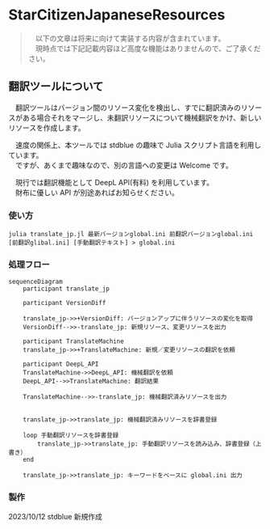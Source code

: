 # StarCitizenJapaneseResources

>　以下の文章は将来に向けて実装する内容が含まれています。  
>　現時点では下記記載内容ほど高度な機能はありませんので、ご了承ください。

## 翻訳ツールについて

　翻訳ツールはバージョン間のリソース変化を検出し、すでに翻訳済みのリソースがある場合それをマージし、未翻訳リソースについて機械翻訳をかけ、新しいリソースを作成します。

　速度の関係上、本ツールでは stdblue の趣味で Julia スクリプト言語を利用しています。  
　ですが、あくまで趣味なので、別の言語への変更は Welcome です。  

　現行では翻訳機能として DeepL API(有料) を利用しています。  
　財布に優しい API が別途あればお知らせください。  

### 使い方

```[Julia]
julia translate_jp.jl 最新バージョンglobal.ini 前翻訳バージョンglobal.ini [前翻訳glibal.ini] [手動翻訳テキスト] > global.ini
```

### 処理フロー

```mermaid
sequenceDiagram
    participant translate_jp

    participant VersionDiff

    translate_jp->>+VersionDiff: バージョンアップに伴うリソースの変化を取得
    VersionDiff-->>-translate_jp: 新規リソース、変更リソースを出力

    participant TranslateMachine
    translate_jp->>+TranslateMachine: 新規／変更リソースの翻訳を依頼
 
    participant DeepL_API
    TranslateMachine->>DeepL_API: 機械翻訳を依頼
    DeepL_API-->>TranslateMachine: 翻訳結果

    TranslateMachine-->>-translate_jp: 機械翻訳済みリソースを出力


    translate_jp->>translate_jp: 機械翻訳済みリソースを辞書登録

    loop 手動翻訳リソースを辞書登録
        translate_jp->>translate_jp: 手動翻訳リソースを読み込み、辞書登録（上書き）
    end

    translate_jp->>translate_jp: キーワードをベースに global.ini 出力

```

### 製作

2023/10/12 stdblue 新規作成


